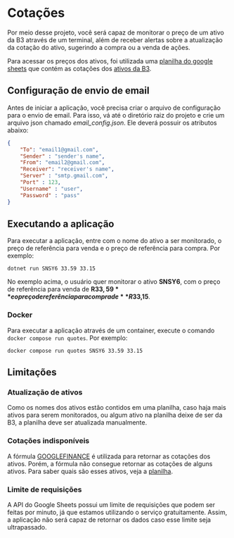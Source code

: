 # Cotações
Por meio desse projeto, você será capaz de monitorar o preço de um ativo da B3 através de um terminal, além de receber alertas sobre a atualização da cotação do ativo, sugerindo a compra ou a venda de ações.

Para acessar os preços dos ativos, foi utilizada uma [planilha do google sheets](https://docs.google.com/spreadsheets/d/1uypMIKinfs1VS8p2U6y-zzQqqnrPfPkc6V-WTOc1CyI/edit#gid=0) que contém as cotações dos [ativos da B3](https://www.dadosdemercado.com.br/bolsa/acoes). 

## Configuração de envio de email
Antes de iniciar a aplicação, você precisa criar o arquivo de configuração para o envio de email. Para isso, vá até o diretório raiz do projeto e crie um arquivo json chamado *email_config.json*. Ele deverá possuir os atributos abaixo:

```json
{
    "To": "email1@gmail.com",
    "Sender" : "sender's name",
    "From": "email2@gmail.com",
    "Receiver": "receiver's name",
    "Server" : "smtp.gmail.com",
    "Port" : 123,
    "Username" : "user",
    "Password" : "pass"
}
```
## Executando a aplicação
Para executar a aplicação, entre com o nome do ativo a ser monitorado, o preço de referência para venda e o preço de referência para compra. Por exemplo:

```console
dotnet run SNSY6 33.59 33.15
```

No exemplo acima, o usuário quer monitorar o ativo **SNSY6**, com o preço de referência para venda de **R$33,59** e o preço de referência para compra de **R$33,15**.

### Docker
Para executar a aplicação através de um container, execute o comando `docker compose run quotes`. Por exemplo:

```console
docker compose run quotes SNSY6 33.59 33.15
```

## Limitações
### Atualização de ativos
Como os nomes dos ativos estão contidos em uma planilha, caso haja mais ativos para serem monitorados, ou algum ativo na planilha deixe de ser da B3, a planilha deve ser atualizada manualmente. 

### Cotações indisponíveis
A fórmula [GOOGLEFINANCE](https://support.google.com/docs/answer/3093281?hl=pt-BR) é utilizada para retornar as cotações dos ativos. Porém, a fórmula não consegue retornar as cotações de alguns ativos. Para saber quais são esses ativos, veja a [planilha](https://docs.google.com/spreadsheets/d/1uypMIKinfs1VS8p2U6y-zzQqqnrPfPkc6V-WTOc1CyI/edit#gid=0).

### Limite de requisições
A API do Google Sheets possui um limite de requisições que podem ser feitas por minuto, já que estamos utilizando o serviço gratuitamente. Assim, a aplicação não será capaz de retornar os dados caso esse limite seja ultrapassado.
